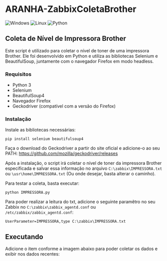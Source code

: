 # ARANHA-ZabbixColetaBrother

![Windows](https://img.shields.io/badge/Windows-017AD7?style=for-the-badge&logo=windows&logoColor=white)
![Linux](https://img.shields.io/badge/Linux-E34F26?style=for-the-badge&logo=linux&logoColor=black)
![Python](https://img.shields.io/badge/Python-3776AB?style=for-the-badge&logo=python&logoColor=white)

## Coleta de Nível de Impressora Brother

Este script é utilizado para coletar o nível de toner de uma impressora Brother. Ele foi desenvolvido em Python e utiliza as bibliotecas Selenium e BeautifulSoup, juntamente com o navegador Firefox em modo headless.

### Requisitos

- Python 3
- Selenium
- BeautifulSoup4
- Navegador Firefox
- Geckodriver (compatível com a versão do Firefox)

### Instalação

Instale as bibliotecas necessárias:

```
pip install selenium beautifulsoup4
```

Faça o download do Geckodriver a partir do site oficial e adicione-o ao seu PATH: https://github.com/mozilla/geckodriver/releases

Após a instalação, o script irá coletar o nível de toner da impressora Brother especificada e salvar essa informação no arquivo `C:\zabbix\IMPRESSORA.txt` ou `\usr\home\IMPRESSORA.txt` (Ou onde desejar, basta alterar o caminho).

Para testar a coleta, basta executar:

```
python IMPRESSORA.py
```

Para poder realizar a leitura do txt, adicione o seguinte paramêtro no seu Zabbix no `C:\zabbix\zabbix_agentd.conf` ou `/etc/zabbix/zabbix_agentd.conf`:

```
UserParameter=IMPRESSORA,type C:\zabbix\IMPRESSORA.txt
```

## Executando

Adicione o item conforme a imagem abaixo para poder coletar os dados e exibir nos dados recentes:




